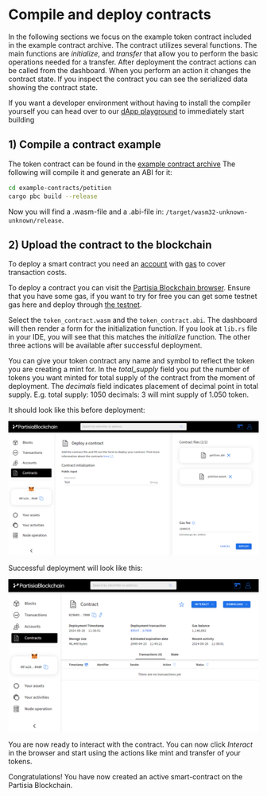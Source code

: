 # Compile and deploy contracts

In the following sections we focus on the example token contract included in the example contract archive.
The contract utilizes several functions. The main functions are _initialize_, and _transfer_ that
allow you to perform the basic operations needed for a transfer.
After deployment the contract actions can be called from the dashboard. When you perform an action it
changes the contract state. If you inspect the contract you can see the serialized data showing
the contract state.

If you want a developer environment without having to install the compiler yourself you can head over to
our [dApp playground](https://github.com/partisiablockchain/dapp-playground/) to immediately start building

## 1) Compile a contract example

The token contract can be found in
the [example contract archive](https://gitlab.com/partisiablockchain/language/example-contracts)
The following will compile it and generate an ABI for it:

```bash
cd example-contracts/petition
cargo pbc build --release
```

Now you will find a .wasm-file and a .abi-file in:
`/target/wasm32-unknown-unknown/release`.

## 2) Upload the contract to the blockchain

To deploy a smart contract you need an [account](../pbc-fundamentals/create-an-account.md)
with [gas](gas/what-is-gas.md) to cover transaction costs.

To deploy a contract you can visit
the [Partisia Blockchain browser](https://browser.partisiablockchain.com/contracts/deploy).
Ensure that you have some gas, if you want to try for free you can get some testnet gas here and deploy
through [the testnet](https://browser.testnet.partisiablockchain.com/contracts/deploy).

Select the `token_contract.wasm` and the `token_contract.abi`.
The dashboard will then render a form for the initialization function. If you look at `lib.rs` file in your IDE,
you will see that this matches the _initialize_ function.
The other three actions will be available after successful deployment.

You can give your token contract any name and symbol to reflect the token you are creating a mint for.
In the _total_supply_ field you put the number of tokens you want minted for total supply of the contract
from the moment of deployment.
The _decimals_ field indicates placement of decimal point in total supply.
E.g. total supply: 1050 decimals: 3 will mint supply of 1.050 token.

It should look like this before deployment:

![compile-and-deploy-contracts-before-deploy](img/compile-and-deploy-contracts-00.png)

Successful deployment will look like
this:

![compile-and-deploy-contracts-after-deploy](img/compile-and-deploy-contracts-01.png)

You are now ready to interact with the contract. You can now click _Interact_ in the browser and start using the actions
like mint and transfer of your tokens.

Congratulations! You have now created an active smart-contract on the Partisia Blockchain.
